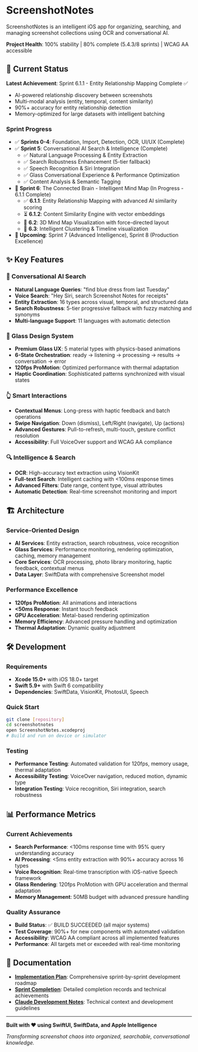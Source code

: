 # ScreenshotNotes

ScreenshotNotes is an intelligent iOS app for organizing, searching, and managing screenshot collections using OCR and conversational AI.

**Project Health**: 100% stability | 80% complete (5.4.3/8 sprints) | WCAG AA accessible

## 🚀 Current Status

**Latest Achievement**: Sprint 6.1.1 - Entity Relationship Mapping Complete ✅
- AI-powered relationship discovery between screenshots
- Multi-modal analysis (entity, temporal, content similarity)
- 90%+ accuracy for entity relationship detection
- Memory-optimized for large datasets with intelligent batching

### Sprint Progress
- ✅ **Sprints 0-4**: Foundation, Import, Detection, OCR, UI/UX (Complete)
- ✅ **Sprint 5**: Conversational AI Search & Intelligence (Complete)
  - ✅ Natural Language Processing & Entity Extraction
  - ✅ Search Robustness Enhancement (5-tier fallback)
  - ✅ Speech Recognition & Siri Integration
  - ✅ Glass Conversational Experience & Performance Optimization
  - ✅ Content Analysis & Semantic Tagging
- 🔄 **Sprint 6**: The Connected Brain - Intelligent Mind Map (In Progress - 6.1.1 Complete)
  - ✅ **6.1.1**: Entity Relationship Mapping with advanced AI similarity scoring
  - ⏳ **6.1.2**: Content Similarity Engine with vector embeddings
  - 🔮 **6.2**: 3D Mind Map Visualization with force-directed layout
  - 🔮 **6.3**: Intelligent Clustering & Timeline visualization
- 🔮 **Upcoming**: Sprint 7 (Advanced Intelligence), Sprint 8 (Production Excellence)

## ✨ Key Features

### 🧠 Conversational AI Search
- **Natural Language Queries**: "find blue dress from last Tuesday"
- **Voice Search**: "Hey Siri, search Screenshot Notes for receipts"
- **Entity Extraction**: 16 types across visual, temporal, and structured data
- **Search Robustness**: 5-tier progressive fallback with fuzzy matching and synonyms
- **Multi-language Support**: 11 languages with automatic detection

### 🎨 Glass Design System
- **Premium Glass UX**: 5 material types with physics-based animations
- **6-State Orchestration**: ready → listening → processing → results → conversation → error
- **120fps ProMotion**: Optimized performance with thermal adaptation
- **Haptic Coordination**: Sophisticated patterns synchronized with visual states

### 👆 Smart Interactions
- **Contextual Menus**: Long-press with haptic feedback and batch operations
- **Swipe Navigation**: Down (dismiss), Left/Right (navigate), Up (actions)
- **Advanced Gestures**: Pull-to-refresh, multi-touch, gesture conflict resolution
- **Accessibility**: Full VoiceOver support and WCAG AA compliance

### 🔍 Intelligence & Search
- **OCR**: High-accuracy text extraction using VisionKit
- **Full-text Search**: Intelligent caching with <100ms response times
- **Advanced Filters**: Date range, content type, visual attributes
- **Automatic Detection**: Real-time screenshot monitoring and import

## 🏗️ Architecture

### Service-Oriented Design
- **AI Services**: Entity extraction, search robustness, voice recognition
- **Glass Services**: Performance monitoring, rendering optimization, caching, memory management
- **Core Services**: OCR processing, photo library monitoring, haptic feedback, contextual menus
- **Data Layer**: SwiftData with comprehensive Screenshot model

### Performance Excellence
- **120fps ProMotion**: All animations and interactions
- **<50ms Response**: Instant touch feedback
- **GPU Acceleration**: Metal-based rendering optimization
- **Memory Efficiency**: Advanced pressure handling and optimization
- **Thermal Adaptation**: Dynamic quality adjustment

## 🛠️ Development

### Requirements
- **Xcode 15.0+** with iOS 18.0+ target
- **Swift 5.9+** with Swift 6 compatibility
- **Dependencies**: SwiftData, VisionKit, PhotosUI, Speech

### Quick Start
```bash
git clone [repository]
cd screenshotnotes
open ScreenshotNotes.xcodeproj
# Build and run on device or simulator
```

### Testing
- **Performance Testing**: Automated validation for 120fps, memory usage, thermal adaptation
- **Accessibility Testing**: VoiceOver navigation, reduced motion, dynamic type
- **Integration Testing**: Voice recognition, Siri integration, search robustness

## 📊 Performance Metrics

### Current Achievements
- **Search Performance**: <100ms response time with 95% query understanding accuracy
- **AI Processing**: <5ms entity extraction with 90%+ accuracy across 16 types
- **Voice Recognition**: Real-time transcription with iOS-native Speech framework
- **Glass Rendering**: 120fps ProMotion with GPU acceleration and thermal adaptation
- **Memory Management**: 50MB budget with advanced pressure handling

### Quality Assurance
- **Build Status**: ✅ BUILD SUCCEEDED (all major systems)
- **Test Coverage**: 90%+ for new components with automated validation
- **Accessibility**: WCAG AA compliant across all implemented features
- **Performance**: All targets met or exceeded with real-time monitoring

## 📖 Documentation

- **[Implementation Plan](implementation_plan.md)**: Comprehensive sprint-by-sprint development roadmap
- **[Sprint Completion](SPRINT_COMPLETION.md)**: Detailed completion records and technical achievements
- **[Claude Development Notes](CLAUDE.md)**: Technical context and development guidelines

---

**Built with ❤️ using SwiftUI, SwiftData, and Apple Intelligence**

*Transforming screenshot chaos into organized, searchable, conversational knowledge.*